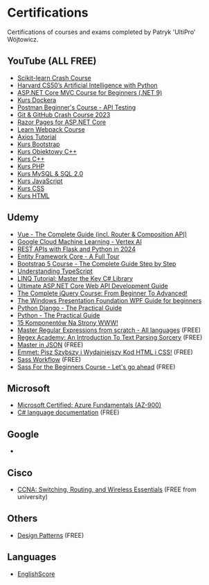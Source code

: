 # Certifications
Certifications of courses and exams completed by Patryk 'UltiPro' Wójtowicz.

## YouTube (ALL FREE)

* [Scikit-learn Crash Course](https://www.youtube.com/watch?v=0B5eIE_1vpU)
* [Harvard CS50’s Artificial Intelligence with Python](https://www.youtube.com/watch?v=5NgNicANyqM)
* [ASP.NET Core MVC Course for Beginners (.NET 9)](https://www.youtube.com/watch?v=RWXKysImabs)
* [Kurs Dockera](https://www.youtube.com/playlist?list=PLkcy-k498-V5AmftzfqinpMF2LFqSHK5n)
* [Postman Beginner's Course - API Testing](https://www.youtube.com/watch?v=VywxIQ2ZXw4)
* [Git & GitHub Crash Course 2023](https://www.youtube.com/watch?v=ulQA5tjJark)
* [Razor Pages for ASP.NET Core](https://www.youtube.com/watch?v=aH3FhM28rPM)
* [Learn Webpack Course](https://www.youtube.com/playlist?list=PLblA84xge2_zwxh3XJqy6UVxS60YdusY8)
* [Axios Tutorial](https://www.youtube.com/playlist?list=PLnHJACx3NwAdSOK3BoQ7wjCDT1Iw7hs_u)
* [Kurs Bootstrap](https://www.youtube.com/playlist?list=PLOYHgt8dIdozoxGuHVgyCieaxW7lcgiGC)
* [Kurs Obiektowy C++](https://www.youtube.com/playlist?list=PLOYHgt8dIdozvOVheSRb_qPVU-4ZJA7uB)
* [Kurs C++](https://www.youtube.com/playlist?list=PLOYHgt8dIdoxx0Y5wzs7CFpmBzb40PaDo)
* [Kurs PHP](https://www.youtube.com/playlist?list=PLOYHgt8dIdox81dbm1JWXQbm2geG1V2uh)
* [Kurs MySQL & SQL 2.0](https://www.youtube.com/playlist?list=PLOYHgt8dIdoymv-Wzvs8M-OsKFD31VTVZ)
* [Kurs JavaScript](https://www.youtube.com/playlist?list=PLOYHgt8dIdoxTUYuHS9ZYNlcJq5R3jBsC)
* [Kurs CSS](https://www.youtube.com/playlist?list=PLOYHgt8dIdow6b2Qm3aTJbKT2BPo5iybv)
* [Kurs HTML](https://www.youtube.com/playlist?list=PLOYHgt8dIdox9Qq3X9iAdSVekS_5Vcp5r)

## Udemy

* [Vue - The Complete Guide (incl. Router & Composition API)](https://www.udemy.com/certificate/UC-459b2db0-8187-40a7-a921-d71216b72150/)
* [Google Cloud Machine Learning - Vertex AI](https://www.udemy.com/certificate/UC-f02c1296-1d06-4281-8e88-df8a336237f7/)
* [REST APIs with Flask and Python in 2024](https://www.udemy.com/certificate/UC-100f5486-7f59-4bde-8642-72d5dd12a84f/)
* [Entity Framework Core - A Full Tour](https://www.udemy.com/certificate/UC-1f8c0a67-529e-4ddb-9e1e-865bbb7c51c6/)
* [Bootstrap 5 Course - The Complete Guide Step by Step](https://www.udemy.com/certificate/UC-e0b0007e-fd63-4347-881a-6f41ac3f452e/)
* [Understanding TypeScript](https://www.udemy.com/certificate/UC-1264b5c3-7d4e-4f9e-b011-666ae7379b8a/)
* [LINQ Tutorial: Master the Key C# Library](https://www.udemy.com/certificate/UC-03758d83-1570-4e7c-92c4-1ecd37d4a06a/)
* [Ultimate ASP.NET Core Web API Development Guide](https://www.udemy.com/certificate/UC-859cdd2c-c970-41cb-b889-4b38fbb977a4/)
* [The Complete jQuery Course: From Beginner To Advanced!](https://www.udemy.com/certificate/UC-f5c57db2-daeb-4e4b-b5a4-71dfb003f674/)
* [The Windows Presentation Foundation WPF Guide for beginners](https://www.udemy.com/certificate/UC-259c3465-f5e2-48fe-8bb5-30f84b4e9738/)
* [Python Django - The Practical Guide](https://www.udemy.com/certificate/UC-0a5b33f4-250d-40d0-98d4-0fef50376f96/)
* [Python - The Practical Guide](https://www.udemy.com/certificate/UC-757fd361-1c18-4c1a-bdee-0c8058d231c0/)
* [15 Komponentów Na Strony WWW!](https://www.udemy.com/certificate/UC-9d4fc924-2892-4162-a8e4-459bfedfb284/)
* [Master Regular Expressions from scratch - All languages](https://www.udemy.com/course/master-regular-expressions-from-scratch/) (FREE)
* [Regex Academy: An Introduction To Text Parsing Sorcery](https://www.udemy.com/course/regex-academy-an-introduction-to-text-parsing-sorcery/) (FREE)
* [Master in JSON](https://www.udemy.com/course/master-in-json/) (FREE)
* [Emmet: Pisz Szybszy i Wydajniejszy Kod HTML i CSS!](https://www.udemy.com/course/pisz-szybszy-i-wydajniejszy-kod-html-i-css/) (FREE)
* [Sass Workflow](https://www.udemy.com/course/sass-workflow/) (FREE)
* [Sass For the Beginners Course - Let's go ahead](https://www.udemy.com/course/sass-for-the-beginners/) (FREE)

## Microsoft

* [Microsoft Certified: Azure Fundamentals (AZ-900)](https://learn.microsoft.com/api/credentials/share/pl-pl/PatrykWjtowicz-2922/B65B5FC53BE18CC?sharingId=9C45620D696CD7C6)
* [C# language documentation](https://learn.microsoft.com/en-us/dotnet/csharp/) (FREE)

## Google

*

## Cisco

* [CCNA: Switching, Routing, and Wireless Essentials](https://www.credly.com/badges/d91fbcfe-1b2b-4158-a8c0-ecc530e390cd) (FREE from university)

## Others

* [Design Patterns](https://refactoring.guru/design-patterns) (FREE)

## Languages

* [EnglishScore](https://api2.englishscore.com/verify/787ca252)
